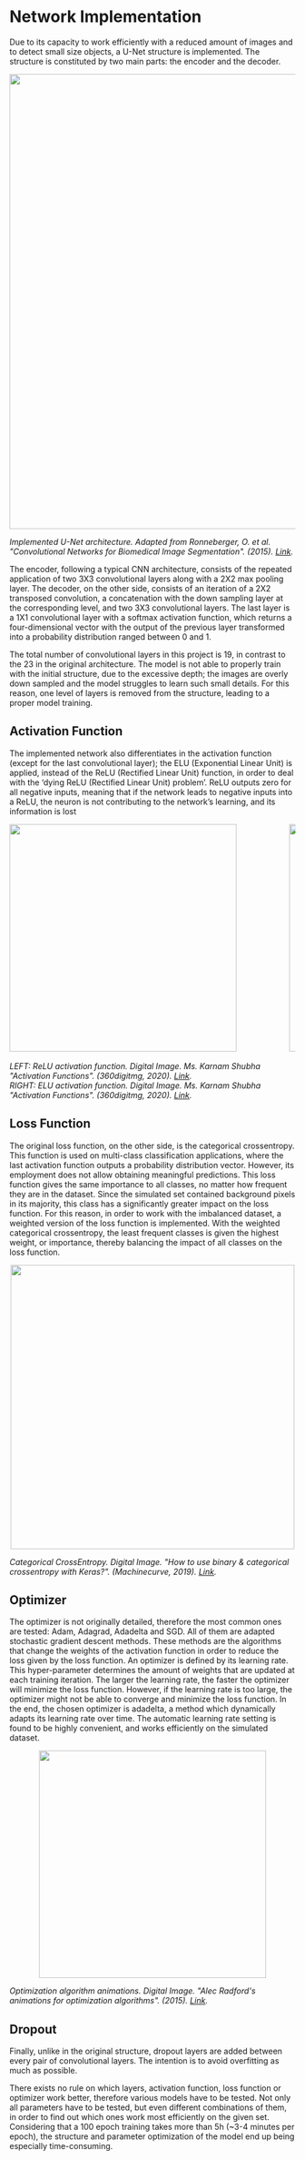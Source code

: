 # Network Implementation

Due to its capacity to work efficiently with a reduced amount of images and to detect small size objects, a U-Net structure is implemented. The structure is constituted by two main parts: the encoder and the decoder.

<p align="center">
<img src="https://github.com/aritzLizoain/Image-segmentation/blob/master/Images/Example_Images/Unet.png" width="800"/>
</p>

*Implemented U-Net architecture. Adapted from Ronneberger, O. et al. "Convolutional Networks for Biomedical Image Segmentation". (2015). [Link](https://arxiv.org/pdf/1505.04597.pdf).*

The encoder, following a typical CNN architecture, consists of the repeated application of two 3X3 convolutional layers along with a 2X2 max pooling layer. The decoder, on the other side, consists of an iteration of a 2X2 transposed convolution, a concatenation with the down sampling layer at the corresponding level, and two 3X3 convolutional layers. The last layer is a 1X1 convolutional layer with a softmax activation function, which returns a four-dimensional vector with the output of the previous layer transformed into a probability distribution ranged between 0 and 1.

The total number of convolutional layers in this project is 19, in contrast to the 23 in the original architecture. The model is not able to properly train with the initial structure, due to the excessive depth; the images are overly down sampled and the model struggles to learn such small details. For this reason, one level of layers is removed from the structure, leading to a proper model training. 

## Activation Function

The implemented network also differentiates in the activation function (except for the last convolutional layer); the ELU (Exponential Linear Unit) is applied, instead of the ReLU (Rectified Linear Unit) function, in order to deal with the ‘dying ReLU (Rectified Linear Unit) problem’.
ReLU outputs zero for all negative inputs, meaning that if the network leads to negative inputs into a ReLU, the neuron is not contributing to the network’s learning, and its information is lost

<pre>
<img src="https://github.com/aritzLizoain/Image-segmentation/blob/master/Images/Example_Images/Relu.png" width="400"/>           <img src="https://github.com/aritzLizoain/Image-segmentation/blob/master/Images/Example_Images/Elu.png" width="400"/> 
</pre>

*LEFT: ReLU activation function. Digital Image. Ms. Karnam Shubha "Activation Functions". (360digitmg, 2020). [Link](https://360digitmg.com/activation-functions-neural-networks#relu).* <br/> *RIGHT: ELU activation function. Digital Image. Ms. Karnam Shubha "Activation Functions". (360digitmg, 2020). [Link](https://360digitmg.com/activation-functions-neural-networks#relu).*

## Loss Function

The original loss function, on the other side, is the categorical crossentropy. This function is used on multi-class classification applications, where the last activation function outputs a probability distribution vector. However, its employment does not allow obtaining meaningful predictions. This loss function gives the same importance to all classes, no matter how frequent they are in the dataset. Since the simulated set contained background pixels in its majority, this class has a significantly greater impact on the loss function. For this reason, in order to work with the imbalanced dataset, a weighted version of the loss function is implemented. With the weighted categorical crossentropy, the least frequent classes is given the highest weight, or importance, thereby balancing the impact of all classes on the loss function.

<p align="center">
<img src="https://github.com/aritzLizoain/Image-segmentation/blob/master/Images/Example_Images/Crossentropy.png" width="500"/>
</p>

*Categorical CrossEntropy. Digital Image. "How to use binary & categorical crossentropy with Keras?". (Machinecurve, 2019). [Link](https://www.machinecurve.com/index.php/2019/10/22/how-to-use-binary-categorical-crossentropy-with-keras/).*

## Optimizer

The optimizer is not originally detailed, therefore the most common ones are tested: Adam, Adagrad, Adadelta and SGD. All of them are adapted stochastic gradient descent methods. These methods are the algorithms that change the weights of the activation function in order to reduce the loss given by the loss function. An optimizer is defined by its learning rate. This hyper-parameter determines the amount of weights that are updated at each training iteration. The larger the learning rate, the faster the optimizer will minimize the loss function. However, if the learning rate is too large, the optimizer might not be able to converge and minimize the loss function. In the end, the chosen optimizer is adadelta, a method which dynamically adapts its learning rate over time. The automatic learning rate setting is found to be highly convenient, and works efficiently on the simulated dataset.

<p align="center">
<img src="https://github.com/aritzLizoain/Image-segmentation/blob/master/Images/Example_Images/Optimizers.gif" width="400"/>
</p>

*Optimization algorithm animations. Digital Image. "Alec Radford's animations for optimization algorithms". (2015). [Link](http://www.denizyuret.com/2015/03/alec-radfords-animations-for.html).*

## Dropout 

Finally, unlike in the original structure, dropout layers are added between every pair of convolutional layers. The intention is to avoid overfitting as much as possible.


There exists no rule on which layers, activation function, loss function or optimizer work better, therefore various models have to be tested. Not only all parameters have to be tested, but even different combinations of them, in order to find out which ones work most efficiently on the given set. Considering that a 100 epoch training takes more than 5h (~3-4 minutes per epoch), the structure and parameter optimization of the model end up being especially time-consuming.
